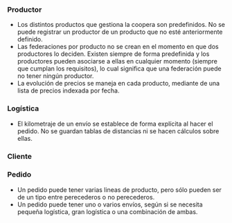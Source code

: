 ### Productor
- Los distintos productos que gestiona la coopera son predefinidos. No se puede registrar un productor de un producto que no esté anteriormente definido.
- Las federaciones por producto no se crean en el momento en que dos productores lo deciden. Existen siempre de forma predefinida y los productores pueden asociarse a ellas en cualquier momento (siempre que cumplan los requisitos), lo cual significa que una federación puede no tener ningún productor.
- La evolución de precios se maneja en cada producto, mediante de una lista de precios indexada por fecha.

### Logística
- El kilometraje de un envío se establece de forma explícita al hacer el pedido. No se guardan tablas de distancias ni se hacen cálculos sobre ellas.

### Cliente

### Pedido
- Un pedido puede tener varias lineas de producto, pero sólo pueden ser de un tipo entre perecederos o no perecederos.
- Un pedido puede tener uno o varios envíos, según si se necesita pequeña logística, gran logística o una combinación de ambas.